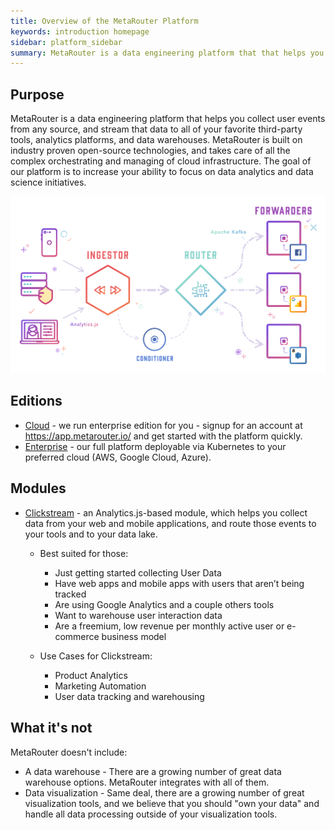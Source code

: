 ```yaml
---
title: Overview of the MetaRouter Platform
keywords: introduction homepage
sidebar: platform_sidebar
summary: MetaRouter is a data engineering platform that that helps you collect, process, and route streaming data.
---
```


## Purpose

MetaRouter is a data engineering platform that helps you collect user events from any source, and stream that data to all of your favorite third-party tools, analytics platforms, and data warehouses. MetaRouter is built on industry proven open-source technologies, and takes care of all the complex orchestrating and managing of cloud infrastructure. The goal of our platform is to increase your ability to focus on data analytics and data science initiatives.

[![MetaRouter Overview](/images/platform_overview.png)](/images/platform_overview.png)

## Editions

* [Cloud](/v2/editions/cloud/overview.html) - we run enterprise edition for you - signup for an account at https://app.metarouter.io/ and get started with the platform quickly.
* [Enterprise](/v2/editions/enterprise/overview.html) - our full platform deployable via Kubernetes to your preferred cloud (AWS, Google Cloud, Azure).


## Modules

* [Clickstream](/v2/clickstream/overview.html) - an Analytics.js-based module, which helps you collect data from your web and mobile applications, and route those events to your tools and to your data lake.
    - Best suited for those:
        - Just getting started collecting User Data
        - Have web apps and mobile apps with users that aren’t being tracked
        - Are using Google Analytics and a couple others tools
        - Want to warehouse user interaction data
        - Are a freemium, low revenue per monthly active user or e-commerce business model

    - Use Cases for Clickstream:
        - Product Analytics
        - Marketing Automation
        - User data tracking and warehousing

## What it's not

MetaRouter doesn't include:

* A data warehouse - There are a growing number of great data warehouse options. MetaRouter integrates with all of them.
* Data visualization - Same deal, there are a growing number of great visualization tools, and we believe that you should "own your data" and handle all data processing outside of your visualization tools.
